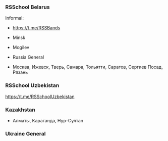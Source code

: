 ### RSSchool Belarus
Informal:
- https://t.me/RSSBands

- Minsk
- Mogilev 

- Russia General
- Москва, Ижевск, Тверь, Самара, Тольятти, Саратов, Сергиев Посад, Рязань

### RSSchool Uzbekistan 
https://t.me/RSSchoolUzbekistan

### Kazakhstan 
- Алматы, Караганда, Нур-Султан

### Ukraine General 
